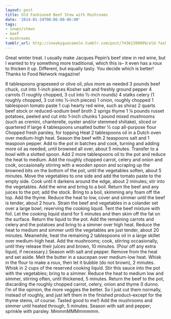 ```yaml
---
layout: post
title: Old Fashioned Beef Stew with Mushrooms
date: '2014-01-24T00:06:00-06:00'
tags:
- soups/stews
- beef
- mushrooms
tumblr_url: http://sneakyguacamole.tumblr.com/post/74361390099/old-fashioned-beef-stew-with-mushrooms
---
```

Great winter treat. I usually make Jacques Pepin’s beef stew in red wine, but I wanted to try something more traditional, which this is– it even has a roux to thicken it up. Different, but equally tasty. You decide which is better! Thanks to Food Network magazine! 


6 tablespoons grapeseed or olive oil, plus more as needed
3 pounds beef chuck, cut into 1-inch pieces
Kosher salt and freshly ground pepper
4 carrots (1 roughly chopped, 3 cut into ½-inch rounds)
4 stalks celery (1 roughly chopped, 3 cut into ½-inch pieces)
1 onion, roughly chopped
1 tablespoon tomato paste
1 cup hearty red wine, such as shiraz
2 quarts beef stock or reduced-sodium beef broth
2 sprigs thyme
1 ¼ pounds russet potatoes, peeled and cut into 1-inch chunks
1 pound mixed mushrooms (such as cremini, chanterelle, oyster and/or stemmed shiitake), sliced or quartered if large
4 tablespoons unsalted butter
½ cup all-purpose flour
Chopped fresh parsley, for topping
Heat 2 tablespoons oil in a Dutch oven over medium-high heat. Season the beef with 2 teaspoons salt and 1 teaspoon pepper. Add to the pot in batches and cook, turning and adding more oil as needed, until browned all over, about 5 minutes. Transfer to a bowl with a slotted spoon.
Add 2 more tablespoons oil to the pot and reduce the heat to medium. Add the roughly chopped carrot, celery and onion and cook, occasionally stirring with a wooden spoon and scraping up the browned bits on the bottom of the pot, until the vegetables soften, about 5 minutes. Move the vegetables to one side and add the tomato paste to the empty side. Cook until it darkens around the edge, about 2 minutes; stir into the vegetables. Add the wine and bring to a boil.
Return the beef and any juices to the pot; add the stock. Bring to a boil, skimming any foam off the top. Add the thyme. Reduce the heat to low, cover and simmer until the beef is tender, about 2 hours.
Strain the beef and vegetables in a colander set over a large bowl, reserving the cooking liquid. Tent the beef mixture with foil. Let the cooking liquid stand for 5 minutes and then skim off the fat on the surface. Return the liquid to the pot. Add the remaining carrots and celery and the potatoes and bring to a simmer over high heat. Reduce the heat to medium and simmer until the vegetables are just tender, about 20 minutes.
Meanwhile, heat the remaining 2 tablespoons oil in a large skillet over medium-high heat. Add the mushrooms; cook, stirring occasionally, until they release their juices and brown, 10 minutes. (Pour off any extra liquid, if necessary.) Season with salt and pepper. Remove from the heat and set aside.
Melt the butter in a saucepan over medium-low heat. Whisk in the flour to make a roux, then let it bubble (do not brown), 2 minutes. Whisk in 2 cups of the reserved cooking liquid. Stir this sauce into the pot with the vegetables; bring to a simmer. Reduce the heat to medium low and simmer, stirring often, until thickened, 5 minutes.
Return the beef to the pot, discarding the roughly chopped carrot, celery, onion and thyme (I dunno. I’m of the opinion, the more veggies the better. So I just cut them normally, instead of roughly, and just left them in the finished product–except for the thyme stems, of course. Tasted good to me!) Add the mushrooms and simmer until heated through, 5 minutes. Season with salt and pepper; sprinkle with parsley.
MmmmMMMmmmmm.

